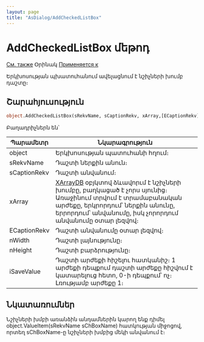 ```yaml
---
layout: page
title: "AsDialog/AddCheckedListBox"
---
```


# AddCheckedListBox մեթոդ

[См. также](../Asustpar.md) Օրինակ [Применяется к](../Asustpar.md)

Երկխոսության պխատուհանում ավելացնում է նշիչների խումբ դաշտը։

## Շարահյուսություն

``` vb
object.AddCheckedListBox(sRekvName, sCaptionRekv, xArray,[ECaptionRekv], [nWidth], [nHeight], [iSaveValue] )
```
Բաղադրիչներն են՝

| Պարամետր | Նկարագրություն |
|--|--|
| object | Երկխոսության պատուհանի հղում։ |
| sRekvName | Դաշտի ներքին անուն։ |
| sCaptionRekv | Դաշտի  անվանում։ |
| xArray | [XArrayDB](../Functions/CreateXArrayDB.html)  օբյկտով ձևավորւմ է նշիչների խումբը, բաղկացած է չորս սյունից։ Առաջինում տրվում է տրամաբանական արժեքը, երկրորդում՝ ներքին անունը, երրորդում՝ անվանումը, իսկ չորորդում անվանումը օտար լեզվով։ |
| ECaptionRekv | Դաշտի անվանումը օտար լեզվով։  |
| nWidth | Դաշտի լայնությունը։  |
| nHeight | Դաշտի բարձրությունը։  |
| iSaveValue |  Դաշտի արժեքի հիշելու հատկանիշ։ 1 արժեքի դեպքում դաշտի արժեքը հիշվում է կատարելուց հետո, 0-ի դեպքում՝ ոչ։ Լռությամբ արժեքը 1։ |

## Նկատառումներ
 
Նշիչների խմբի առանձին անդամներին կարող ենք դիմել  object.ValueItem(sRekvName sChBoxName) հատկության միջոցով, որտեղ sChBoxName-ը նշիչների խմբից մեկի անվանում է։ 
